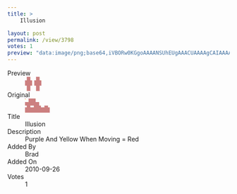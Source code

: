 ```yaml
---
title: >
    Illusion

layout: post
permalink: /view/3798
votes: 1
preview: "data:image/png;base64,iVBORw0KGgoAAAANSUhEUgAAACUAAAAgCAIAAAAaMSbnAAAABnRSTlMA/wD/AP5AXyvrAAAAW0lEQVRIie3VMQ6AMAxDUd//BrksZkOoDSgZwoC+FHWy27ypso9rQra1n/fMy1Tqy11JOuTie5W6ugviw/el72mporVbVyudWXt1fPjw4Rvz/f1/wIcPH74h3wlAFIdXV1l2oQAAAABJRU5ErkJggg=="
---
```

<dl class="side-by-side">
<dt>Preview</dt>
<dd>
    <img class="preview" src="data:image/png;base64,iVBORw0KGgoAAAANSUhEUgAAACUAAAAgCAIAAAAaMSbnAAAABnRSTlMA/wD/AP5AXyvrAAAAW0lEQVRIie3VMQ6AMAxDUd//BrksZkOoDSgZwoC+FHWy27ypso9rQra1n/fMy1Tqy11JOuTie5W6ugviw/el72mporVbVyudWXt1fPjw4Rvz/f1/wIcPH74h3wlAFIdXV1l2oQAAAABJRU5ErkJggg==">
</dd>
<dt>Original</dt>
<dd>
    <img class="preview" src="data:image/png;base64,iVBORw0KGgoAAAANSUhEUgAAAEAAAAAgCAYAAACinX6EAAAAh0lEQVR42u3W0Q3AIAhFUXbqtO7UnV7tAK2thqB4SYwf8IOcBO00yV6i1HytUO9ts4d06D7P+f7mS+Nxl4j0AtpCEIAABCAgsYDRCS8vJLL5KYQgAAEIQAACdhbwV0T0z9Fd1OjEvEW4i0LAbgKit0D4lsnc/CcRCEAAAhCAAAQgAAEI2FTABQ2y8B+1QS5GAAAAAElFTkSuQmCC">
</dd>
<dt>Title</dt>
<dd>Illusion</dd>
<dt>Description</dt>
<dd>Purple And Yellow When Moving = Red</dd>
<dt>Added By</dt>
<dd>Brad</dd>
<dt>Added On</dt>
<dd>2010-09-26</dd>
<dt>Votes</dt>
<dd>1</dd>
</dl>
